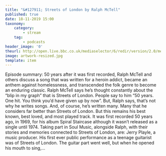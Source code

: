 ```yaml
---
title: "&#127911; Streets of London by Ralph McTell"
published: true
date: 18-11-2019 15:00
taxonomy:
    category:
        - stream
    tag:
        - podcasts
header_image: '0'
theurl: http://open.live.bbc.co.uk/mediaselector/6/redir/version/2.0/mediaset/audio-nondrm-download/proto/http/vpid/p07gdkj4.mp3
image: artwork-resized.jpg
template: item
--- 
```

Episode summary: 50 years after it was first recorded, Ralph McTell and others discuss a song that was written for a heroin addict, became an anthem against homelessness, and transcended the folk genre to become an enduring classic. Ralph McTell says he’s thought constantly about the “blip in my graph” that is Streets of London. People say to him “50 years. One hit. You think you’d have given up by now”. But, Ralph says, that’s not why he writes songs. And, of course, he’s written many. Many that he considers far better than Streets of London. But this remains his best known, best loved, and most played track. It was first recorded 50 years ago, in 1969, for his album Spiral Staircase although it wasn’t released as a single until 1974. Taking part in Soul Music, alongside Ralph, with their stories and memories connected to Streets of London, are: Jerry Playle, a music producer. His first ever public performance as a teenage guitarist was of Streets of London. The guitar part went well, but when he opened his mouth to sing,…
